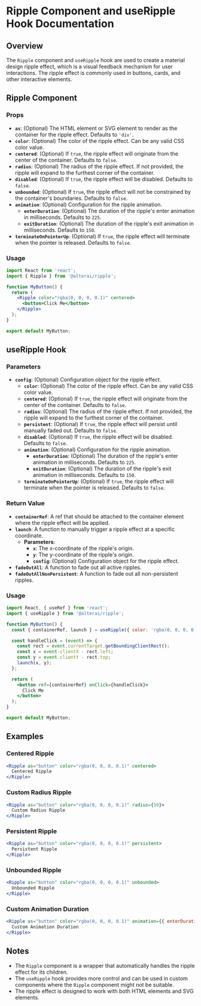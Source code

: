 # Ripple Component and useRipple Hook Documentation

## Overview

The `Ripple` component and `useRipple` hook are used to create a material design ripple effect, which is a visual feedback mechanism for user interactions. The ripple effect is commonly used in buttons, cards, and other interactive elements.

## Ripple Component

### Props

- **`as`**: (Optional) The HTML element or SVG element to render as the container for the ripple effect. Defaults to `'div'`.
- **`color`**: (Optional) The color of the ripple effect. Can be any valid CSS color value.
- **`centered`**: (Optional) If `true`, the ripple effect will originate from the center of the container. Defaults to `false`.
- **`radius`**: (Optional) The radius of the ripple effect. If not provided, the ripple will expand to the furthest corner of the container.
- **`disabled`**: (Optional) If `true`, the ripple effect will be disabled. Defaults to `false`.
- **`unbounded`**: (Optional) If `true`, the ripple effect will not be constrained by the container's boundaries. Defaults to `false`.
- **`animation`**: (Optional) Configuration for the ripple animation.
  - **`enterDuration`**: (Optional) The duration of the ripple's enter animation in milliseconds. Defaults to `225`.
  - **`exitDuration`**: (Optional) The duration of the ripple's exit animation in milliseconds. Defaults to `150`.
- **`terminateOnPointerUp`**: (Optional) If `true`, the ripple effect will terminate when the pointer is released. Defaults to `false`.

### Usage

```jsx
import React from 'react';
import { Ripple } from '@alterai/ripple';

function MyButton() {
  return (
    <Ripple color="rgba(0, 0, 0, 0.1)" centered>
      <button>Click Me</button>
    </Ripple>
  );
}

export default MyButton;
```

## useRipple Hook

### Parameters

- **`config`**: (Optional) Configuration object for the ripple effect.
  - **`color`**: (Optional) The color of the ripple effect. Can be any valid CSS color value.
  - **`centered`**: (Optional) If `true`, the ripple effect will originate from the center of the container. Defaults to `false`.
  - **`radius`**: (Optional) The radius of the ripple effect. If not provided, the ripple will expand to the furthest corner of the container.
  - **`persistent`**: (Optional) If `true`, the ripple effect will persist until manually faded out. Defaults to `false`.
  - **`disabled`**: (Optional) If `true`, the ripple effect will be disabled. Defaults to `false`.
  - **`animation`**: (Optional) Configuration for the ripple animation.
    - **`enterDuration`**: (Optional) The duration of the ripple's enter animation in milliseconds. Defaults to `225`.
    - **`exitDuration`**: (Optional) The duration of the ripple's exit animation in milliseconds. Defaults to `150`.
  - **`terminateOnPointerUp`**: (Optional) If `true`, the ripple effect will terminate when the pointer is released. Defaults to `false`.

### Return Value

- **`containerRef`**: A ref that should be attached to the container element where the ripple effect will be applied.
- **`launch`**: A function to manually trigger a ripple effect at a specific coordinate.
  - **Parameters**:
    - **`x`**: The x-coordinate of the ripple's origin.
    - **`y`**: The y-coordinate of the ripple's origin.
    - **`config`**: (Optional) Configuration object for the ripple effect.
- **`fadeOutAll`**: A function to fade out all active ripples.
- **`fadeOutAllNonPersistent`**: A function to fade out all non-persistent ripples.

### Usage

```jsx
import React, { useRef } from 'react';
import { useRipple } from '@alterai/ripple';

function MyButton() {
  const { containerRef, launch } = useRipple({ color: 'rgba(0, 0, 0, 0.1)', centered: true });

  const handleClick = (event) => {
    const rect = event.currentTarget.getBoundingClientRect();
    const x = event.clientX - rect.left;
    const y = event.clientY - rect.top;
    launch(x, y);
  };

  return (
    <button ref={containerRef} onClick={handleClick}>
      Click Me
    </button>
  );
}

export default MyButton;
```

## Examples

### Centered Ripple

```jsx
<Ripple as="button" color="rgba(0, 0, 0, 0.1)" centered>
  Centered Ripple
</Ripple>
```

### Custom Radius Ripple

```jsx
<Ripple as="button" color="rgba(0, 0, 0, 0.1)" radius={50}>
  Custom Radius Ripple
</Ripple>
```

### Persistent Ripple

```jsx
<Ripple as="button" color="rgba(0, 0, 0, 0.1)" persistent>
  Persistent Ripple
</Ripple>
```

### Unbounded Ripple

```jsx
<Ripple as="button" color="rgba(0, 0, 0, 0.1)" unbounded>
  Unbounded Ripple
</Ripple>
```

### Custom Animation Duration

```jsx
<Ripple as="button" color="rgba(0, 0, 0, 0.1)" animation={{ enterDuration: 500, exitDuration: 300 }}>
  Custom Animation Duration
</Ripple>
```

## Notes

- The `Ripple` component is a wrapper that automatically handles the ripple effect for its children.
- The `useRipple` hook provides more control and can be used in custom components where the `Ripple` component might not be suitable.
- The ripple effect is designed to work with both HTML elements and SVG elements.